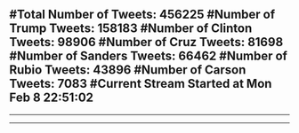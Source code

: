 #Total Number of Tweets: 456225 
#Number of Trump Tweets: 158183
#Number of Clinton Tweets: 98906
#Number of Cruz Tweets: 81698
#Number of Sanders Tweets: 66462
#Number of Rubio Tweets: 43896
#Number of Carson Tweets: 7083
#Current Stream Started at Mon Feb  8 22:51:02
---
---
---
